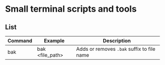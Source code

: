 <!--
purpose: personal
-->

# Small terminal scripts and tools

## List

Command | Example | Description
--- | --- | ---
bak | bak <file_path> | Adds or removes `.bak` suffix to file name